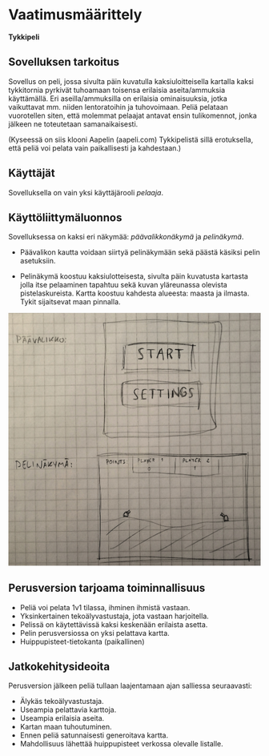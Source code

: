 # Vaatimusmäärittely

**Tykkipeli**


## Sovelluksen tarkoitus

Sovellus on peli, jossa sivulta päin kuvatulla kaksiuloitteisella kartalla kaksi tykkitornia pyrkivät tuhoamaan toisensa erilaisia aseita/ammuksia käyttämällä. Eri aseilla/ammuksilla on erilaisia ominaisuuksia, jotka vaikuttavat mm. niiden lentoratoihin ja tuhovoimaan. Peliä pelataan vuorotellen siten, että molemmat pelaajat antavat ensin tulikomennot, jonka jälkeen ne toteutetaan samanaikaisesti.

(Kyseessä on siis klooni Aapelin (aapeli.com) Tykkipelistä sillä erotuksella, että peliä voi pelata vain paikallisesti ja kahdestaan.)


## Käyttäjät

Sovelluksella on vain yksi käyttäjärooli *pelaaja*.


## Käyttöliittymäluonnos

Sovelluksessa on kaksi eri näkymää: *päävalikkonäkymä* ja *pelinäkymä*.

* Päävalikon kautta voidaan siirtyä pelinäkymään sekä päästä käsiksi pelin asetuksiin.

* Pelinäkymä koostuu kaksiulotteisesta, sivulta päin kuvatusta kartasta jolla itse pelaaminen tapahtuu sekä kuvan yläreunassa olevista pistelaskureista. Kartta koostuu kahdesta alueesta: maasta ja ilmasta. Tykit sijaitsevat maan pinnalla.


<img src="https://raw.githubusercontent.com/oskarioskari/otm-harjoitustyo/master/dokumentointi/kuvat/vaatimusmaarittely.jpg" width="750">


## Perusversion tarjoama toiminnallisuus

* Peliä voi pelata 1v1 tilassa, ihminen ihmistä vastaan.
* Yksinkertainen tekoälyvastustaja, jota vastaan harjoitella.
* Pelissä on käytettävissä kaksi keskenään erilaista asetta.
* Pelin perusversiossa on yksi pelattava kartta.
* Huippupisteet-tietokanta (paikallinen)


## Jatkokehitysideoita

Perusversion jälkeen peliä tullaan laajentamaan ajan salliessa seuraavasti:

* Älykäs tekoälyvastustaja.
* Useampia pelattavia karttoja.
* Useampia erilaisia aseita.
* Kartan maan tuhoutuminen.
* Ennen peliä satunnaisesti generoitava kartta.
* Mahdollisuus lähettää huippupisteet verkossa olevalle listalle.
